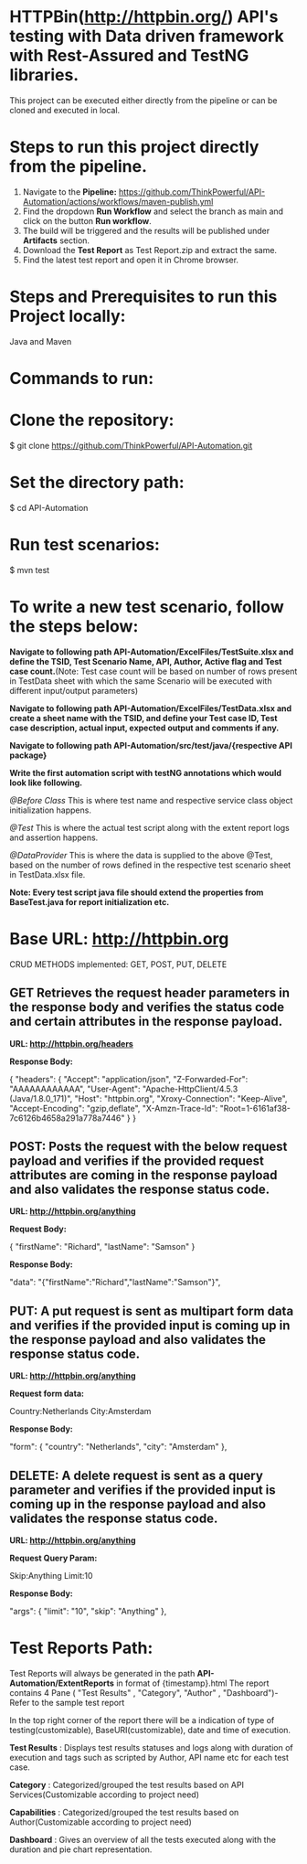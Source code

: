 
# HTTPBin(http://httpbin.org/) API's testing with Data driven framework with Rest-Assured and TestNG libraries.

This project can be executed either directly from the pipeline or can be cloned and executed in local.

# Steps to run this project directly from the pipeline.

1. Navigate to the **Pipeline:** https://github.com/ThinkPowerful/API-Automation/actions/workflows/maven-publish.yml
2. Find the dropdown **Run Workflow** and select the branch as main and click on the button **Run workflow**.
3. The build will be triggered and the results will be published under **Artifacts** section.
4. Download the **Test Report** as Test Report.zip and extract the same. 
5. Find the latest test report and open it in Chrome browser. 

# Steps and Prerequisites to run this Project locally:

Java and Maven

# Commands to run:

# Clone the repository:
$ git clone https://github.com/ThinkPowerful/API-Automation.git

# Set the directory path:
$ cd API-Automation

# Run test scenarios:
$ mvn test

# To write a new test scenario, follow the steps below:

**Navigate to following path API-Automation/ExcelFiles/TestSuite.xlsx and define the TSID, Test Scenario Name, API, Author, Active flag and Test case count.**(Note: Test case count will be based on number of rows present in TestData sheet with which the same Scenario will be executed with different input/output parameters) 

**Navigate to following path API-Automation/ExcelFiles/TestData.xlsx and create a sheet name with the TSID, and define your Test case ID, Test case description, actual input, expected output and comments if any.**

**Navigate to following path API-Automation/src/test/java/{respective API package}**

**Write the first automation script with testNG annotations which would look like following.**

_@Before Class_
This is where test name and respective service class object initialization happens.

_@Test_
This is where the actual test script along with the extent report logs and assertion happens.

_@DataProvider_
This is where the data is supplied to the above @Test, based on the number of rows defined in the respective test scenario sheet in TestData.xlsx file.

**Note: Every test script java file should extend the properties from BaseTest.java for report initialization etc.**


# Base URL: http://httpbin.org

CRUD METHODS implemented: GET, POST, PUT, DELETE

## GET Retrieves the request header parameters in the response body and verifies the status code and certain attributes in the response payload.

**URL: http://httpbin.org/headers**

**Response Body:**

{
    "headers": {
        "Accept": "application/json",
        "Z-Forwarded-For": "AAAAAAAAAAAA",
        "User-Agent": "Apache-HttpClient/4.5.3 (Java/1.8.0_171)",
        "Host": "httpbin.org",
        "Xroxy-Connection": "Keep-Alive",
        "Accept-Encoding": "gzip,deflate",
        "X-Amzn-Trace-Id": "Root=1-6161af38-7c6126b4658a291a778a7446"
    }
}

## POST: Posts the request with the below request payload and verifies if the provided request attributes are coming in the response payload and also validates the response status code.

**URL: http://httpbin.org/anything**

**Request Body:**

{
  "firstName": "Richard",
  "lastName": "Samson"
}

**Response Body:**

 "data": "{\"firstName\":\"Richard\",\"lastName\":\"Samson\"}",


## PUT: A put request is sent as multipart form data and verifies if the provided input is coming up in the response payload and also validates the response status code.

**URL: http://httpbin.org/anything**

**Request form data:**

Country:Netherlands
City:Amsterdam

**Response Body:**

"form": {
        "country": "Netherlands",
        "city": "Amsterdam"
    },


## DELETE: A delete request is sent as a query parameter and verifies if the provided input is coming up in the response payload and also validates the response status code.

**URL: http://httpbin.org/anything**

**Request Query Param:** 

Skip:Anything
Limit:10

**Response Body:**

 "args": {
        "limit": "10",
        "skip": "Anything"
    },


# Test Reports Path:
Test Reports will always be generated in the path **API-Automation/ExtentReports** in format of {timestamp}.html
The report contains 4 Pane ( "Test Results" , "Category", "Author" , "Dashboard")- Refer to the sample test report

In the top right corner of the report there will be a indication of  type of testing(customizable), BaseURI(customizable), date and time of execution.

**Test Results** : Displays test results statuses and logs along with duration of execution and tags such as scripted by Author, API name etc for each test case.

**Category** : Categorized/grouped the test results based on API Services(Customizable according to project need)

**Capabilities** : Categorized/grouped the test results based on Author(Customizable according to project need)

**Dashboard** : Gives an overview of all the tests executed along with the duration and pie chart representation.


